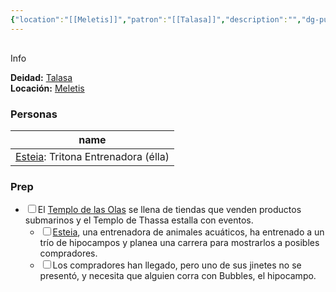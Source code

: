 ```yaml
---
{"location":"[[Meletis]]","patron":"[[Talasa]]","description":"","dg-publish-dm":true,"dg-publish":true,"type":"location","permalink":"/lugares/templo-de-las-olas/","dgPassFrontmatter":true}
---
```


<p><span><div data-callout-metadata="" data-callout-fold="" data-callout="info" class="callout node-insert-event"><div class="callout-title" dir="auto"><div class="callout-icon"><svg width="16" height="16"></svg></div><div class="callout-title-inner">Info</div></div><div class="callout-content">
<p dir="auto"><strong>Deidad:</strong> <a data-tooltip-position="top" aria-label="Personas/Talasa.md" data-href="Personas/Talasa.md" href="Personas/Talasa.md" class="internal-link" target="_blank" rel="noopener nofollow">Talasa</a><br>
<strong>Locación:</strong> <a data-tooltip-position="top" aria-label="Lugares/Meletis.md" data-href="Lugares/Meletis.md" href="Lugares/Meletis.md" class="internal-link" target="_blank" rel="noopener nofollow">Meletis</a></p>
</div></div></span></p><h3><span>Personas</span></h3><div><table class="dataview table-view-table"><thead class="table-view-thead"><tr class="table-view-tr-header"><th class="table-view-th"><span>name</span></th></tr></thead><tbody class="table-view-tbody"><tr><td><span><a data-tooltip-position="top" aria-label="Personas/Esteia.md" data-href="Personas/Esteia.md" href="Personas/Esteia.md" class="internal-link" target="_blank" rel="noopener nofollow">Esteia</a>: Tritona Entrenadora (élla)</span></td></tr></tbody></table></div><h3><span>Prep</span></h3><div><ul class="contains-task-list"><li data-task=" " class="dataview task-list-item"><input type="checkbox" class="dataview task-list-item-checkbox"><span>El <a data-tooltip-position="top" aria-label="Lugares/Templo de las Olas" data-href="Lugares/Templo de las Olas" href="Lugares/Templo de las Olas" class="internal-link" target="_blank" rel="noopener nofollow">Templo de las Olas</a> se llena de tiendas que venden productos submarinos y el Templo de Thassa estalla con eventos.</span><ul class="contains-task-list"><li data-task=" " class="dataview task-list-item"><input type="checkbox" class="dataview task-list-item-checkbox"><span><a data-tooltip-position="top" aria-label="Personas/Esteia" data-href="Personas/Esteia" href="Personas/Esteia" class="internal-link" target="_blank" rel="noopener nofollow">Esteia</a>, una entrenadora de animales acuáticos, ha entrenado a un trío de hipocampos y planea una carrera para mostrarlos a posibles compradores.</span></li><li data-task=" " class="dataview task-list-item"><input type="checkbox" class="dataview task-list-item-checkbox"><span>Los compradores han llegado, pero uno de sus jinetes no se presentó, y necesita que alguien corra con Bubbles, el hipocampo.</span></li></ul></li></ul></div>